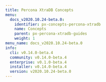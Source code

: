 ```yaml
---
title: Percona XtraDB Concepts
menu:
  docs_v2020.10.24-beta.0:
    identifier: px-concepts-percona-xtradb
    name: Concepts
    parent: px-percona-xtradb-guides
    weight: 1
menu_name: docs_v2020.10.24-beta.0
info:
  cli: v0.14.0-beta.4
  community: v0.14.0-beta.4
  enterprise: v0.1.0-beta.4
  installer: v0.14.0-beta.4
  version: v2020.10.24-beta.0
---
```


